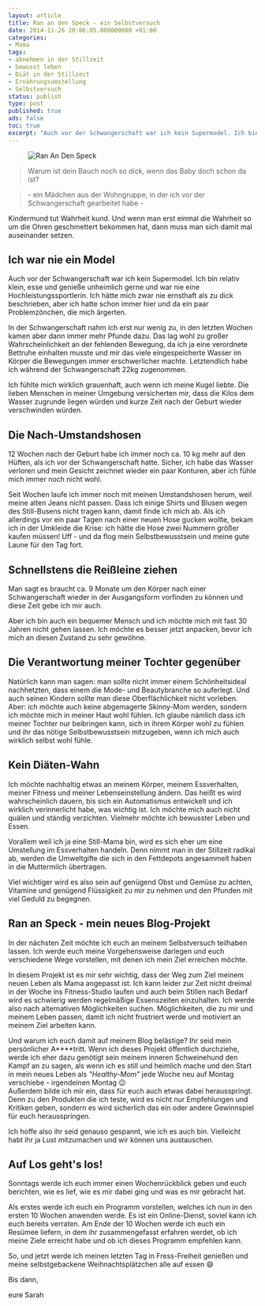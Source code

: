 ```yaml
---
layout: article
title: Ran an den Speck - ein Selbstversuch
date: 2014-11-26 20:06:05.000000000 +01:00
categories:
- Mama
tags:
- abnehmen in der Stillzeit
- bewusst leben
- Diät in der Stillzeit
- Ernährungsumstellung
- Selbstversuch
status: publish
type: post
published: true
ads: false
toc: true
excerpt: "Auch vor der Schwangerschaft war ich kein Supermodel. Ich bin relativ klein, esse und genieße unheimlich gerne und war nie eine Hochleistungssportlerin. Ich hätte mich zwar nie ernsthaft als zu dick beschrieben, aber ich hatte schon immer hier und da ein paar Problemzönchen, die mich ärgerten."
---
```

<figure>
	<img src="{{ site.url }}/images/RADS.png" alt="Ran An Den Speck" />
</figure>

> Warum ist dein Bauch noch so dick, wenn das Baby doch schon da ist?

> \- ein Mädchen aus der Wohngruppe, in der ich vor der Schwangerschaft gearbeitet habe \-

Kindermund tut Wahrheit kund. Und wenn man erst einmal die Wahrheit so um die Ohren geschmettert bekommen hat, dann muss man sich damit mal auseinander setzen.

## Ich war nie ein Model

Auch vor der Schwangerschaft war ich kein Supermodel. Ich bin relativ klein, esse und genieße unheimlich gerne und war nie eine Hochleistungssportlerin. Ich hätte mich zwar nie ernsthaft als zu dick beschrieben, aber ich hatte schon immer hier und da ein paar Problemzönchen, die mich ärgerten.

In der Schwangerschaft nahm ich erst nur wenig zu, in den letzten Wochen kamen aber dann immer mehr Pfunde dazu. Das lag wohl zu großer Wahrscheinlichkeit an der fehlenden Bewegung, da ich ja eine verordnete Bettruhe einhalten musste und mir das viele eingespeicherte Wasser im Körper die Bewegungen immer erschwerlicher machte. Letztendlich habe ich während der Schwangerschaft 22kg zugenommen.

Ich fühlte mich wirklich grauenhaft, auch wenn ich meine Kugel liebte. Die lieben Menschen in meiner Umgebung versicherten mir, dass die Kilos dem Wasser zugrunde liegen würden und kurze Zeit nach der Geburt wieder verschwinden würden.

## Die Nach-Umstandshosen

12 Wochen nach der Geburt habe ich immer noch ca. 10 kg mehr auf den Hüften, als ich vor der Schwangerschaft hatte. Sicher, ich habe das Wasser verloren und mein Gesicht zeichnet wieder ein paar Konturen, aber ich fühle mich immer noch nicht wohl.

Seit Wochen laufe ich immer noch mit meinen Umstandshosen herum, weil meine alten Jeans nicht passen. Dass ich einige Shirts und Blusen wegen des Still-Busens nicht tragen kann, damit finde ich mich ab. Als ich allerdings vor ein paar Tagen nach einer neuen Hose gucken wollte, bekam ich in der Umkleide die Krise: ich hätte die Hose zwei Nummern größer kaufen müssen! Uff - und da flog mein Selbstbewusstsein und meine gute Laune für den Tag fort.

## Schnellstens die Reißleine ziehen

Man sagt es braucht ca. 9 Monate um den Körper nach einer Schwangerschaft wieder in der Ausgangsform vorfinden zu können und diese Zeit gebe ich mir auch.

Aber ich bin auch ein bequemer Mensch und ich möchte mich mit fast 30 Jahren nicht gehen lassen. Ich möchte es besser jetzt anpacken, bevor ich mich an diesen Zustand zu sehr gewöhne.

## Die Verantwortung meiner Tochter gegenüber

Natürlich kann man sagen: man sollte nicht immer einem Schönheitsideal nachhetzten, dass einem die Mode- und Beautybranche so auferlegt. Und auch seinen Kindern sollte man diese Oberflächlichkeit nicht vorleben. Aber: ich möchte auch keine abgemagerte Skinny-Mom werden, sondern ich möchte mich in meiner Haut wohl fühlen. Ich glaube nämlich dass ich meiner Tochter nur beibringen kann, sich in ihrem Körper wohl zu fühlen und ihr das nötige Selbstbewusstsein mitzugeben, wenn ich mich auch wirklich selbst wohl fühle.

## Kein Diäten-Wahn

Ich möchte nachhaltig etwas an meinem Körper, meinem Essverhalten, meiner Fitness und meiner Lebenseinstellung ändern. Das heißt es wird wahrscheinlich dauern, bis sich ein Automatismus entwickelt und ich wirklich verinnerlicht habe, was wichtig ist. Ich möchte mich auch nicht quälen und ständig verzichten. Vielmehr möchte ich bewusster Leben und Essen.

Vorallem weil ich ja eine Still-Mama bin, wird es sich eher um eine Umstellung im Essverhalten handeln. Denn nimmt man in der Stillzeit radikal ab, werden die Umweltgifte die sich in den Fettdepots angesammelt haben in die Muttermilch übertragen.

Viel wichtiger wird es also sein auf genügend Obst und Gemüse zu achten, Vitamine und genügend Flüssigkeit zu mir zu nehmen und den Pfunden mit viel Geduld zu begegnen.

## Ran an Speck - mein neues Blog-Projekt

In der nächsten Zeit möchte ich euch an meinem Selbstversuch teilhaben lassen. Ich werde euch meine Vorgehensweise darlegen und euch verschiedene Wege vorstellen, mit denen ich mein Ziel erreichen möchte.

In diesem Projekt ist es mir sehr wichtig, dass der Weg zum Ziel meinem neuen Leben als Mama angepasst ist. Ich kann leider zur Zeit nicht dreimal in der Woche ins Fitness-Studio laufen und auch beim Stillen nach Bedarf wird es schwierig werden regelmäßige Essenszeiten einzuhalten. Ich werde also nach alternativen Möglichkeiten suchen. Möglichkeiten, die zu mir und meinem Leben passen, damit ich nicht frustriert werde und motiviert an meinem Ziel arbeiten kann.

Und warum ich euch damit auf meinem Blog belästige? Ihr seid mein persönlicher A\*\*\*\*tritt. Wenn ich dieses Projekt öffentlich durchziehe, werde ich eher dazu genötigt sein meinem inneren Schweinehund den Kampf an zu sagen, als wenn ich es still und heimlich mache und den Start in mein neues Leben als *"Healthy-Mom"* jede Woche neu auf Montag verschiebe - irgendeinen Montag :wink:  
Außerdem bilde ich mir ein, dass für euch auch etwas dabei herausspringt. Denn zu den Produkten die ich teste, wird es nicht nur Empfehlungen und Kritiken geben, sondern es wird sicherlich das ein oder andere Gewinnspiel für euch herausspringen.

Ich hoffe also ihr seid genauso gespannt, wie ich es auch bin. Vielleicht habt ihr ja Lust mitzumachen und wir können uns austauschen.

## Auf Los geht's los!

Sonntags werde ich euch immer einen Wochenrückblick geben und euch berichten, wie es lief, wie es mir dabei ging und was es mir gebracht hat.

Als erstes werde ich euch ein Programm vorstellen, welches ich nun in den ersten 10 Wochen anwenden werde. Es ist ein Online-Dienst, soviel kann ich euch bereits verraten. Am Ende der 10 Wochen werde ich euch ein Resümee liefern, in dem ihr zusammengefasst erfahren werdet, ob ich meine Ziele erreicht habe und ob ich dieses Programm empfehlen kann.

So, und jetzt werde ich meinen letzten Tag in Fress-Freiheit genießen und meine selbstgebackene Weihnachtsplätzchen alle auf essen :smile:

Bis dann,

eure Sarah

